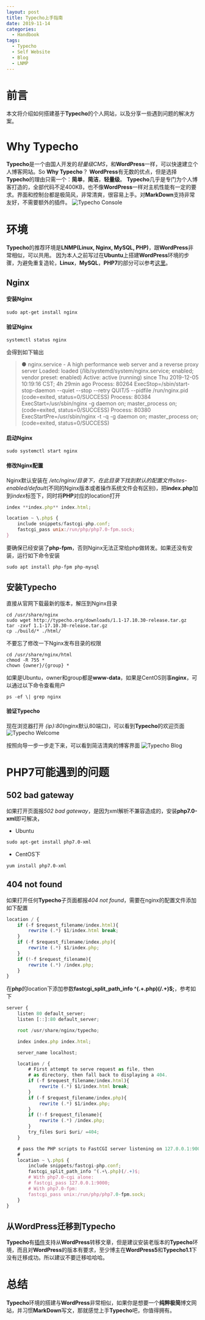 ```yaml
---
layout: post
title: Typecho上手指南
date: 2019-11-14
categories: 
  - Handbook
tags: 
  - Typecho
  - Self Website
  - Blog
  - LNMP
---
```


# 前言

本文将介绍如何搭建基于**Typecho**的个人网站，以及分享一些遇到问题的解决方案。

# Why Typecho
**Typecho**是一个由国人开发的*轻量级CMS*，和**WordPress**一样，可以快速建立个人博客网站。So **Why Typecho**？
**WordPress**有无数的优点，但是选择**Typecho**的理由只需一个：**简单**，**简洁**，**轻量级**。
**Typecho**几乎是专门为个人博客打造的，全部代码不足400KB，也不像**WordPress**一样对主机性能有一定的要求。界面和控制台都是极简风，非常清爽，很容易上手。对**MarkDown**支持非常友好，不需要额外的插件。
![Typecho Console](/src/img/article-img/Handbook/build%20typecho/typecho_console.png)

# 环境
**Typecho**的推荐环境是**LNMP(Linux, Nginx, MySQL, PHP)**，跟**WordPress**非常相似，可以共用。
因为本人之前写过在**Ubuntu**上搭建**WordPress**环境的步骤，为避免重复造轮，**Linux**，**MySQL**，**PHP7**的部分可以参考[这里](https://nightfield.com.cn/index.php/archives/5/)。
## Nginx
#### 安装Nginx
~~~shell
sudo apt-get install nginx
~~~

#### 验证Nginx
~~~shell
systemctl status nginx
~~~

会得到如下输出
> ● nginx.service - A high performance web server and a reverse proxy server
>   Loaded: loaded (/lib/systemd/system/nginx.service; enabled; vendor preset: enabled)
>   Active: active (running) since Thu 2019-12-05 10:19:16 CST; 4h 29min ago
>  Process: 80264 ExecStop=/sbin/start-stop-daemon --quiet --stop --retry QUIT/5 --pidfile /run/nginx.pid (code=exited, status=0/SUCCESS)
>  Process: 80384 ExecStart=/usr/sbin/nginx -g daemon on; master_process on; (code=exited, status=0/SUCCESS)
>  Process: 80380 ExecStartPre=/usr/sbin/nginx -t -q -g daemon on; master_process on; (code=exited, status=0/SUCCESS)

#### 启动Nginx
~~~shell
sudo systemctl start nginx
~~~

#### 修改Nginx配置

Nginx默认安装在 */etc/nginx/*目录下，在此目录下找到默认的配置文件*sites-enabled/default*(不同的Nginx版本或者操作系统文件会有区别)，把**index.php**加到*index*标签下，同时将**PHP**对应的location打开
~~~javascript
index **index.php** index.html;

location ~ \.php$ { 
    include snippets/fastcgi-php.conf;
    fastcgi_pass unix:/run/php/php7.0-fpm.sock;
}
~~~

要确保已经安装了**php-fpm**，否则Nginx无法正常给php做转发。如果还没有安装，运行如下命令安装
~~~shell
sudo apt install php-fpm php-mysql
~~~

## 安装Typecho
直接从官网下载最新的版本，解压到Nginx目录
~~~shell
cd /usr/share/nginx
sudo wget http://typecho.org/downloads/1.1-17.10.30-release.tar.gz
tar -zxvf 1.1-17.10.30-release.tar.gz
cp ./build/* ./html/
~~~

不要忘了修改一下Nginx发布目录的权限
~~~shell
cd /usr/share/nginx/html
chmod -R 755 *
chown {owner}/{group} *
~~~

如果是Ubuntu，owner和group都是**www-data**，如果是CentOS则事**nginx**，可以通过以下命令查看用户
~~~shell
ps -ef \| grep nginx
~~~

#### 验证Typecho

现在浏览器打开 *{ip}:80*(nginx默认80端口)，可以看到**Typecho**的欢迎页面
![Typecho Welcome](/src/img/article-img/Handbook/build%20typecho/typecho_start.png)

按照向导一步一步走下来，可以看到简洁清爽的博客界面
![Typecho Blog](/src/img/article-img/Handbook/build%20typecho/typecho_helloworld.png)

# PHP7可能遇到的问题

## 502 bad gateway

如果打开页面报*502 bad gateway*，是因为xml解析不兼容造成的，安装**php7.0-xml**即可解决，
- Ubuntu
~~~shell
sudo apt-get install php7.0-xml
~~~

- CentOS下
~~~shell
yum install php7.0-xml
~~~

## 404 not found
  
如果打开任何**Typecho**子页面都报*404 not found*，需要在nginx的配置文件添加如下配置
~~~javascript
location / {
    if (-f $request_filename/index.html){
        rewrite (.*) $1/index.html break;
    }
    if (-f $request_filename/index.php){
        rewrite (.*) $1/index.php;
    }
    if (!-f $request_filename){
        rewrite (.*) /index.php;
    }
}
~~~

在**php**的location下添加参数**fastcgi_split_path_info ^(.+\.php)(/.+)$;**，参考如下
~~~javascript
server {
	listen 80 default_server;
	listen [::]:80 default_server;

	root /usr/share/nginx/typecho;

	index index.php index.html;

	server_name localhost;

	location / {
		# First attempt to serve request as file, then
		# as directory, then fall back to displaying a 404.
		if (-f $request_filename/index.html){
			rewrite (.*) $1/index.html break;
		}
		if (-f $request_filename/index.php){
			rewrite (.*) $1/index.php;
		}
		if (!-f $request_filename){
			rewrite (.*) /index.php;
		}
		try_files $uri $uri/ =404;
	}

	# pass the PHP scripts to FastCGI server listening on 127.0.0.1:9000
	#
	location ~ \.php$ {
		include snippets/fastcgi-php.conf;
		fastcgi_split_path_info ^(.+\.php)(/.+)$;
		# With php7.0-cgi alone:
		# fastcgi_pass 127.0.0.1:9000;
		# With php7.0-fpm:
		fastcgi_pass unix:/run/php/php7.0-fpm.sock;
	}
}
~~~
## 从**WordPress**迁移到**Typecho**

**Typecho**有[插件](http://docs.typecho.org/plugins/wordpress-to-typecho)支持从**WordPress**转移文章，但是建议安装老版本的**Typecho**环境，而且对**WordPress**的版本有要求，至少博主在**WordPress5**和**Typecho1.1**下没有迁移成功。所以建议不要迁移哈哈哈。

# 总结
**Typecho**环境的搭建与**WordPress**非常相似，如果你是想要一个**纯粹极简**博文网站，并习惯**MarkDown**写文，那就感觉上手**Typecho**吧，你值得拥有。